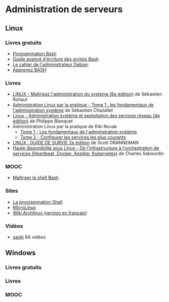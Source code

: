 # Administration de serveurs

<!--- toc -->

## Linux

### Livres gratuits

* [Programmation Bash](https://upload.wikimedia.org/wikipedia/commons/1/1a/Programmation_Bash-fr.pdf)
* [Guide avancé d'écriture des scripts Bash](https://abs.traduc.org/abs-fr/)
* [Le cahier de l'administrateur Debian](https://debian-handbook.info/browse/fr-FR/stable/)
* [Apprenez BASH](https://riptutorial.com/Download/bash-fr.pdf)

### Livres

* [LINUX - Maîtrisez l'administration du système (6e
  édition)](https://amzn.to/3e41hWE) de Sébastien Rohaut
* [Administration Linux par la pratique - Tome 1 : les fondamentaux de
  l'administration système](https://amzn.to/3QY8Igo) de Sébastien Chazallet
* [Linux - Administration système et exploitation des services réseau (4e
  édition)](https://amzn.to/3CC3L8D) de Philippe Blanquet
* Administration Linux par la pratique de Kiki Novak
  * [Tome 1 - Les fondamentaux de l'administration système](https://amzn.to/3yhr5Ws)
  * [Tome 2 - Configurer les services les plus courants](https://amzn.to/3EimS8T)
* [LINUX : GUIDE DE SURVIE 2e édition](https://amzn.to/3RKHgT8) de Scott GRANNEMAN
* [Haute disponibilité sous Linux - De l'infrastructure à l'orchestration de
  services (Heartbeat, Docker, Ansible, Kubernetes)](https://amzn.to/3SMddvF) de Charles Sabourdin

### MOOC

* [Maîtriser le shell Bash](https://www.fun-mooc.fr/fr/cours/maitriser-le-shell-bash/)

### Sites

* [La programmation Shell](https://frederic-lang.developpez.com/tutoriels/linux/prog-shell/)
* [MicroLinux](https://blog.microlinux.fr/)
* [Wiki Archlinux (version en francais)](https://wiki.archlinux.org/title/Main_page_(Fran%C3%A7ais))

### Vidéos

* [xavki](https://www.youtube.com/playlist?list=PLn6POgpklwWp1yRsq3-PyyisSIDg94ct9)
  84 vidéos

## Windows

### Livres gratuits

### Livres

### MOOC
